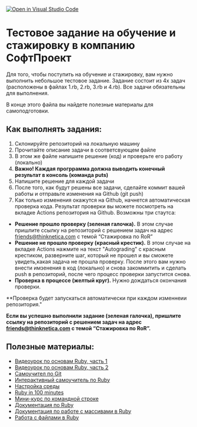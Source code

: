 [![Open in Visual Studio Code](https://classroom.github.com/assets/open-in-vscode-f059dc9a6f8d3a56e377f745f24479a46679e63a5d9fe6f495e02850cd0d8118.svg)](https://classroom.github.com/online_ide?assignment_repo_id=6289072&assignment_repo_type=AssignmentRepo)
# Тестовое задание на обучение и стажировку в компанию СофтПроект

Для того, чтобы поступить на обучение и стажировку, вам нужно выполнить небольшое тестовое задание.
Задание состоит из 4х задач (расположены в файлах 1.rb, 2.rb, 3.rb и 4.rb). 
Все задачи обязательны для выполнения.

В конце этого файла вы найдете полезные материалы для самоподготовки.

## Как выполнять задания:

1. Склонируйте репозиторий на локальную машину
2. Прочитайте описание задачи в соответсвующем файле
3. В этом же файле напишите решение (код) и проверьте его работу (локально)
4. **Важно! Каждая прогррамма должна выводить конечный результат в консоль (команда puts)**
5. Напишите решение для каждой задачи
6. После того, как будут решены все задачи, сделайте коммит вашей работы и отправьте изменения на Github (git push)
7. Как только изменения окажутся на Github, начнется автоматическая проверка кода. Результат проверки вы можете посмотреть на вкладке Actions репозитория на Github. 
Возможны три стаутса:

 - **Решение прошло проверку (зеленая галочка).** В этом случае пришлите ссылку на репозиторий с решением задач на адрес friends@thinknetica.com c темой “Стажировка по RoR”
 - **Решение не прошло проверку (красный крестик).** В этом случае на вкладке Actions нажмите на текст "Autograding" с красным крестиком, разверните шаг, который не прошел и вы сможете увидеть,какая задача не прошла проверку. После этого вам нужно внести имзенения в код (локально) и снова закоммитить и сделать push в репозиторий, после чего процесс проверки запустится снова.
 - **Проверка в процессе (желтый круг).** Нужно дождаться окончания проверки.

**Проверка будет запускаться автоматически при каждом изменнеии репозитория."
 
 **Если вы успешно выполнили задание (зеленая галочка), пришлите ссылку на репозиторий с решением задач на адрес friends@thinknetica.com c темой “Стажировка по RoR”.**
 
 ## Полезные материалы:
 
  - [Видеоурок по основам Ruby, часть 1](https://vimeo.com/136090610/d9705d4bbe)
  - [Видеоурок по основам Ruby, часть 2](https://vimeo.com/136373827/ffb374deda)
  - [Самоучител по Git](http://githowto.com/ru)
  - [Интерактивный самоучитель по Ruby](https://www.codecademy.com/learn/learn-ruby)
  - [Настройка среды](http://tutorials.jumpstartlab.com/topics/environment/environment.html)
  - [Ruby in 100 minutes](http://tutorials.jumpstartlab.com/projects/ruby_in_100_minutes.html)
  - [Мини-курс по командной строке](http://www.vikingcodeschool.com/web-development-basics/a-command-line-crash-course)
  - [Документация по Ruby](https://ruby-doc.org/core-2.7.2/)
  - [Документация по работе с массивами в Ruby](https://ruby-doc.org/core-2.7.2/Array.html)
  - [Работа с файлами в Ruby](https://www.vikingcodeschool.com/professional-development-with-ruby/working-with-files-in-ruby)
  
